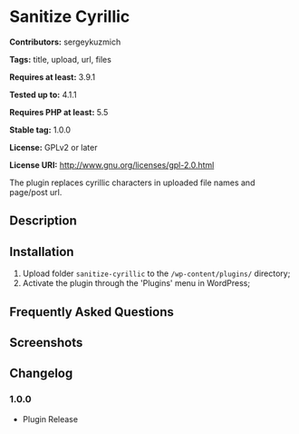 # Sanitize Cyrillic #
**Contributors:** sergeykuzmich

**Tags:** title, upload, url, files

**Requires at least:** 3.9.1

**Tested up to:** 4.1.1

**Requires PHP at least:** 5.5

**Stable tag:** 1.0.0

**License:** GPLv2 or later

**License URI:** http://www.gnu.org/licenses/gpl-2.0.html


The plugin replaces cyrillic characters in uploaded file names and page/post url.

## Description ##

## Installation ##

1. Upload folder `sanitize-cyrillic` to the `/wp-content/plugins/` directory;
2. Activate the plugin through the 'Plugins' menu in WordPress;

## Frequently Asked Questions ##

## Screenshots ##

## Changelog ##

### 1.0.0 ###
* Plugin Release
